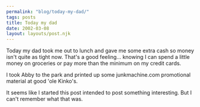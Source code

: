 ```yaml
---
permalink: "blog/today-my-dad/"
tags: posts
title: Today my dad
date: 2002-03-08
layout: layouts/post.njk
---
```


Today my dad took me out to lunch and gave me some extra cash so money isn't quite as tight now. That's a good feeling... knowing I can spend a little money on groceries or pay more than the minimum on my credit cards.

I took Abby to the park and printed up some junkmachine.com promotional material at good 'ole Kinko's.

It seems like I started this post intended to post something interesting. But I can't remember what that was.